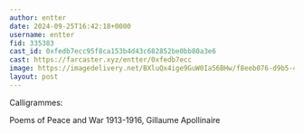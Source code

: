 ```yaml
---
author: entter
date: 2024-09-25T16:42:18+0000
username: entter
fid: 335383
cast_id: 0xfedb7ecc95f8ca153b4d43c682852be0bb80a3e6
cast: https://farcaster.xyz/entter/0xfedb7ecc
image: https://imagedelivery.net/BXluQx4ige9GuW0Ia56BHw/f8eeb076-d9b5-4029-65b3-967c44c7c300/original
layout: post
---
```


Calligrammes:

Poems of Peace and War 1913-1916, Gillaume Apollinaire

<img src='https://imagedelivery.net/BXluQx4ige9GuW0Ia56BHw/f8eeb076-d9b5-4029-65b3-967c44c7c300/original' alt='' referrerpolicy='no-referrer'/>
